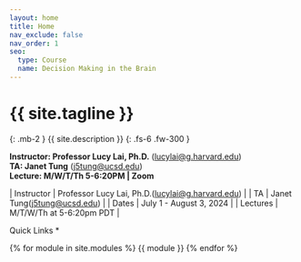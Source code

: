 ```yaml
---
layout: home
title: Home
nav_exclude: false
nav_order: 1
seo:
  type: Course
  name: Decision Making in the Brain
---
```


# {{ site.tagline }}
{: .mb-2 }
{{ site.description }}
{: .fs-6 .fw-300 }

**Instructor: Professor Lucy Lai, Ph.D.**  ([lucylai@g.harvard.edu](mailto:lucylai@g.harvard.edu)) \
**TA: Janet Tung**  ([j5tung@ucsd.edu](mailto:j5tung@ucsd.edu)) \
**Lecture: M/W/T/Th 5-6:20PM | Zoom**

| Instructor | Professor Lucy Lai, Ph.D.([lucylai@g.harvard.edu](mailto:lucylai@g.harvard.edu)) |
| TA         | Janet Tung([j5tung@ucsd.edu](mailto:j5tung@ucsd.edu))                |
| Dates      | July 1 - August 3, 2024   |
| Lectures   | M/T/W/Th at 5-6:20pm PDT  |

Quick Links
*

{% for module in site.modules %}
{{ module }}
{% endfor %}
